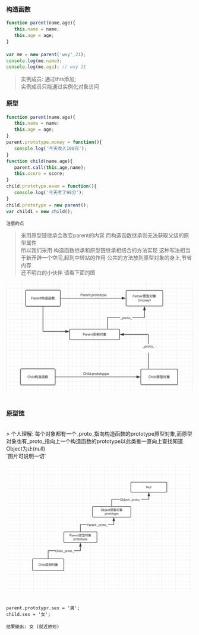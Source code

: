 ### 构造函数<br>
```js
function parent(name,age){
   this.name = name;
   this.age = age;
}

var me = new parent('wxy',21);
console.log(me.name); 
console.log(me.age); // wxy 21

```   
> 实例成员: 通过this添加;   
实例成员只能通过实例化对象访问   
    

### 原型<br>   
```js
function parent(name,age){
   this.name = name;
   this.age = age;
}
parent.prototype.money = function(){
   console.log('今天收入100元');
}
function child(name,age){
   parent.call(this,age,name);
   this.score = score;
}
child.prototype.exam = function(){
   console.log('今天考了98分');
}
child.prototype = new parent();
var child1 = new child();
```
`注意的点`   
> 采用原型链继承会改变parent的内容 而构造函数继承则无法获取父级的原型属性   
> 所以我们采用 构造函数继承和原型链继承相结合的方法实现 这种写法相当于新开辟一个空间,起到中转站的作用
> 公共的方法放到原型对象的身上,节省内存   
> 还不明白的小伙伴 请看下面的图   


![](https://github.com/wangxinyu123/SKill/blob/master/JavaScript/Img/%E5%8E%9F%E5%9E%8B.png)   
<br>
### 原型链<br>
<br>    
> 个人理解: 每个对象都有一个_proto_指向构造函数的prototype原型对象,而原型对象也有_proto_指向上一个构造函数的prototype以此类推一直向上查找知道Object为止(null)
   

<br> 
`图片可说明一切`  

![](https://github.com/wangxinyu123/SKill/blob/master/JavaScript/Img/%E5%8E%9F%E5%9E%8B%E9%93%BE.png)
<br>

```

parent.prototypr.sex = '男';
child.sex = '女';

结果输出: 女 (就近原则)
```   
  
